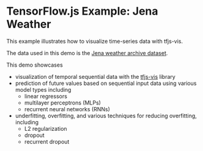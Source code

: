 # TensorFlow.js Example: Jena Weather

This example illustrates how to visualize time-series data with tfjs-vis.

The data used in this demo is the
[Jena weather archive dataset](https://www.kaggle.com/pankrzysiu/weather-archive-jena).

This demo showcases
- visualization of temporal sequential data with the
  [tfjs-vis](https://www.npmjs.com/package/@tensorflow/tfjs-vis) library
- prediction of future values based on sequential input data using
  various model types including
  - linear regressors
  - multilayer perceptrons (MLPs)
  - recurrent neural networks (RNNs)
- underfitting, overfitting, and various techniques for reducing overfitting, including
  - L2 regularization
  - dropout
  - recurrent dropout
